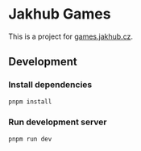 # Jakhub Games

This is a project for [games.jakhub.cz](games.jakhub.cz).

## Development

### Install dependencies

```bash
pnpm install
```

### Run development server

```bash
pnpm run dev
```
